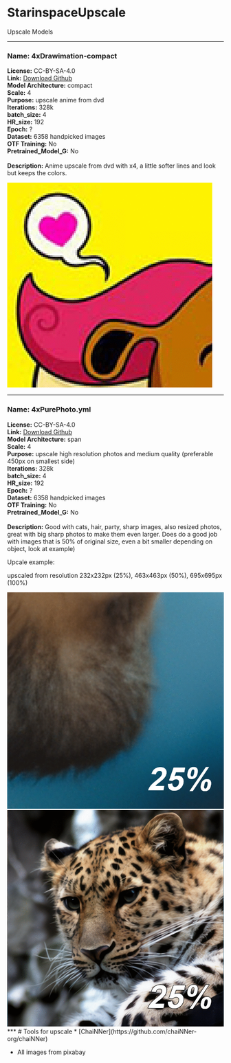 # StarinspaceUpscale
Upscale Models
***

### Name: 4xDrawimation-compact
**License:** CC-BY-SA-4.0<br>
**Link:** [Download Github](https://github.com/starinspace/StarinspaceUpscale/releases/tag/Models) <br>
**Model Architecture:** compact <br>
**Scale:** 4 <br>
**Purpose:** upscale anime from dvd <br>
**Iterations:** 328k <br>
**batch_size:** 4 <br>
**HR_size:** 192 <br>
**Epoch:** ? <br>
**Dataset:** 6358 handpicked images <br>
**OTF Training:** No <br>
**Pretrained_Model_G:** No <br>
 <br>
**Description:** Anime upscale from dvd with x4, a little softer lines and look but keeps the colors.

<img src="https://github.com/starinspace/StarinspaceUpscale/blob/main/images/4xDrawimation-compact.gif"/>

***

### Name: 4xPurePhoto.yml
**License:** CC-BY-SA-4.0<br>
**Link:** [Download Github](https://github.com/starinspace/StarinspaceUpscale/releases/tag/Models) <br>
**Model Architecture:** span <br>
**Scale:** 4 <br>
**Purpose:** upscale high resolution photos and medium quality (preferable 450px on smallest side) <br>
**Iterations:** 328k <br>
**batch_size:** 4 <br>
**HR_size:** 192 <br>
**Epoch:** ? <br>
**Dataset:** 6358 handpicked images <br>
**OTF Training:** No <br>
**Pretrained_Model_G:** No <br>
 <br>
**Description:** Good with cats, hair, party, sharp images, also resized photos, great with big sharp photos to make them even larger. Does do a good job with images that is 50% of original size, even a bit smaller depending on object, look at example)

Upcale example:

upscaled from resolution 232x232px (25%), 463x463px (50%), 695x695px (100%)


<img src="https://github.com/starinspace/StarinspaceUpscale/blob/main/images/4xPurePhoto.yml.gif" width="695"/>
<img src="https://github.com/starinspace/StarinspaceUpscale/blob/main/images/4xPurePhoto.yml_cat.gif" width="695"/>
***
# Tools for upscale
* [ChaiNNer](https://github.com/chaiNNer-org/chaiNNer)

* All images from pixabay




